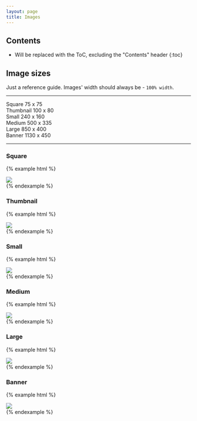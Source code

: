 ```yaml
---
layout: page
title: Images
---
```


## Contents

* Will be replaced with the ToC, excluding the "Contents" header
{:toc}

## Image sizes

Just a reference guide. Images' width should always be - `100% width`.

***

Square 75 x 75<br />
Thumbnail 100 x 80<br />
Small 240 x 160<br />
Medium 500 x 335<br />
Large 850 x 400<br />
Banner 1130 x 450<br />

***

### Square

{% example html %}
<div class="img-square">
	<img src="http://loremflickr.com/75/75/flower" />
</div>
{% endexample %}

### Thumbnail

{% example html %}
<div class="img-thumbnail">
	<img src="http://loremflickr.com/100/80/flower" />
</div>
{% endexample %}

### Small

{% example html %}
<div class="img-small">
	<img src="http://loremflickr.com/240/160/flower" />
</div>
{% endexample %}

### Medium

{% example html %}
<div class="img-medium">
	<img src="http://loremflickr.com/500/335/flower" />
</div>
{% endexample %}

### Large

{% example html %}
<div class="img-large">
	<img src="http://loremflickr.com/850/400/flower" />
</div>
{% endexample %}

### Banner

{% example html %}
<div class="banner">
	<img src="http://loremflickr.com/1130/420/flower" />
</div>
{% endexample %}


